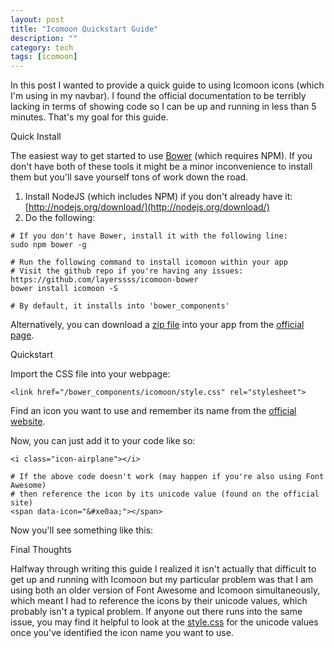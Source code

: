 ```yaml
---
layout: post
title: "Icomoon Quickstart Guide"
description: ""
category: tech
tags: [icomoon]
---
```



In this post I wanted to provide a quick guide to using Icomoon icons (which I'm using in my navbar). I found the official documentation to
be terribly lacking in terms of showing code so I can be up and running in less than 5 minutes. That's my goal
for this guide.

<p class="spotlight">Quick Install</p>

The easiest way to get started to use [Bower](http://www.bower.io) (which requires NPM). If you don't have both of these tools
it might be a minor inconvenience to install them but you'll save yourself tons of work down the road.

1. Install NodeJS (which includes NPM) if you don't already have it: [http://nodejs.org/download/](http://nodejs.org/download/)
1. Do the following:

<pre class="prettyprint"><code># If you don't have Bower, install it with the following line:
sudo npm bower -g

# Run the following command to install icomoon within your app
# Visit the github repo if you're having any issues: https://github.com/layerssss/icomoon-bower
bower install icomoon -S

# By default, it installs into 'bower_components'</code>
</pre>

Alternatively, you can download a [zip file](https://github.com/Keyamoon/IcoMoon--limited-/archive/master.zip) into your app from the [official page](http://icomoon.io/#icons-icomoon).

<p class="spotlight">Quickstart</p>

Import the CSS file into your webpage:

<pre class="prettyprint"><code>&lt;link href="/bower_components/icomoon/style.css" rel="stylesheet"&gt;</code>
</pre>

Find an icon you want to use and remember its name from the [official website](http://icomoon.io/app/#/select).

Now, you can just add it to your code like so:

<pre class="prettyprint"><code>&lt;i class="icon-airplane"&gt;&lt;/i&gt;

# If the above code doesn't work (may happen if you're also using Font Awesome)
# then reference the icon by its unicode value (found on the official site)
&lt;span data-icon="&amp;#xe0aa;"&gt;&lt;/span&gt;</code>
</pre>

Now you'll see something like this: <span data-icon="&#xe0aa;"></span>

<p class="spotlight">Final Thoughts</p>

Halfway through writing this guide I realized it isn't actually that difficult to get up and running with Icomoon
but my particular problem was that I am using both an older version of Font Awesome and Icomoon simultaneously,
which meant I had to reference the icons by their unicode values, which probably isn't a typical problem.
If anyone out there runs into the same issue, you may find it helpful to look at the [style.css](https://github.com/minhongrails/icomoon-bower/blob/master/style.css#L241) for the unicode
values once you've identified the icon name you want to use.
